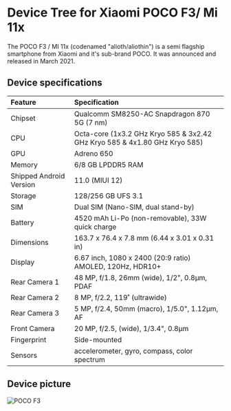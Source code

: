 # Device Tree for Xiaomi POCO F3/ Mi 11x

The POCO F3 / MI 11x (codenamed "alioth/aliothin") is a semi flagship smartphone from Xiaomi and it's sub-brand POCO. It was announced and released in March 2021.

## Device specifications

| Feature                 | Specification                                                   |
| :---------------------- | :---------------------------------------------------------------|
| Chipset                 | Qualcomm SM8250-AC Snapdragon 870 5G (7 nm)                       |
| CPU                     | Octa-core (1x3.2 GHz Kryo 585 & 3x2.42 GHz Kryo 585 & 4x1.80 GHz Kryo 585) |
| GPU                     | Adreno 650                                                      |
| Memory                  | 6/8 GB LPDDR5 RAM                                              |
| Shipped Android Version | 11.0 (MIUI 12)                                                  |
| Storage                 | 128/256 GB UFS 3.1                                               |
| SIM                     | Dual SIM (Nano-SIM, dual stand-by)                       |
| Battery                 | 4520 mAh Li-Po (non-removable), 33W quick charge           |
| Dimensions              | 163.7 x 76.4 x 7.8 mm (6.44 x 3.01 x 0.31 in)                  |
| Display                 | 6.67 inch, 1080 x 2400 (20:9 ratio) AMOLED, 120Hz, HDR10+              |
| Rear Camera 1           | 48 MP, f/1.8, 26mm (wide), 1/2", 0.8µm, PDAF        |
| Rear Camera 2           | 8 MP, f/2.2, 119˚ (ultrawide)                           |
| Rear Camera 3           | 5 MP, f/2.4, 50mm (macro), 1/5.0", 1.12µm, AF                                            |
| Front Camera            | 20 MP, f/2.5, (wide), 1/3.4", 0.8µm                             |
| Fingerprint             | Side-mounted                                                    |
| Sensors                 | accelerometer, gyro, compass, color spectrum                 |

## Device picture

![POCO F3](https://fdn2.gsmarena.com/vv/pics/xiaomi/xiaomi-poco-f3-1.jpg)
